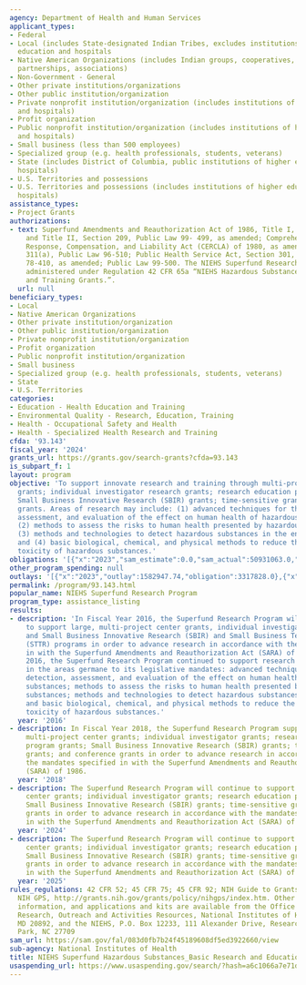 ```yaml
---
agency: Department of Health and Human Services
applicant_types:
- Federal
- Local (includes State-designated Indian Tribes, excludes institutions of higher
  education and hospitals
- Native American Organizations (includes Indian groups, cooperatives, corporations,
  partnerships, associations)
- Non-Government - General
- Other private institutions/organizations
- Other public institution/organization
- Private nonprofit institution/organization (includes institutions of higher education
  and hospitals)
- Profit organization
- Public nonprofit institution/organization (includes institutions of higher education
  and hospitals)
- Small business (less than 500 employees)
- Specialized group (e.g. health professionals, students, veterans)
- State (includes District of Columbia, public institutions of higher education and
  hospitals)
- U.S. Territories and possessions
- U.S. Territories and possessions (includes institutions of higher education and
  hospitals)
assistance_types:
- Project Grants
authorizations:
- text: Superfund Amendments and Reauthorization Act of 1986, Title I, Section III,
    and Title II, Section 209, Public Law 99- 499, as amended; Comprehensive Environmental
    Response, Compensation, and Liability Act (CERCLA) of 1980, as amended, Section
    311(a), Public Law 96-510; Public Health Service Act, Section 301, Public Law
    78-410, as amended; Public Law 99-500. The NIEHS Superfund Research Program is
    administered under Regulation 42 CFR 65a “NIEHS Hazardous Substances Basic Research
    and Training Grants.”.
  url: null
beneficiary_types:
- Local
- Native American Organizations
- Other private institution/organization
- Other public institution/organization
- Private nonprofit institution/organization
- Profit organization
- Public nonprofit institution/organization
- Small business
- Specialized group (e.g. health professionals, students, veterans)
- State
- U.S. Territories
categories:
- Education - Health Education and Training
- Environmental Quality - Research, Education, Training
- Health - Occupational Safety and Health
- Health - Specialized Health Research and Training
cfda: '93.143'
fiscal_year: '2024'
grants_url: https://grants.gov/search-grants?cfda=93.143
is_subpart_f: 1
layout: program
objective: 'To support innovate research and training through multi-project, interdisciplinary
  grants; individual investigator research grants; research education program grants;
  Small Business Innovative Research (SBIR) grants; time-sensitive grants; and conference
  grants. Areas of research may include: (1) advanced techniques for the detection,
  assessment, and evaluation of the effect on human health of hazardous substances;
  (2) methods to assess the risks to human health presented by hazardous substances;
  (3) methods and technologies to detect hazardous substances in the environment;
  and (4) basic biological, chemical, and physical methods to reduce the amount and
  toxicity of hazardous substances.'
obligations: '[{"x":"2023","sam_estimate":0.0,"sam_actual":50931063.0,"usa_spending_actual":51085292.6},{"x":"2024","sam_estimate":0.0,"sam_actual":48775723.0,"usa_spending_actual":48694968.54},{"x":"2025","sam_estimate":0.0,"sam_actual":50944274.0,"usa_spending_actual":1323641.0}]'
other_program_spending: null
outlays: '[{"x":"2023","outlay":1582947.74,"obligation":3317828.0},{"x":"2024","outlay":291840.93,"obligation":2011644.0},{"x":"2025","outlay":0.0,"obligation":511412.0}]'
permalink: /program/93.143.html
popular_name: NIEHS Superfund Research Program
program_type: assistance_listing
results:
- description: 'In Fiscal Year 2016, the Superfund Research Program will continue
    to support large, multi-project center grants, individual investigator grants
    and Small Business Innovative Research (SBIR) and Small Business Technology Transfer
    (STTR) programs in order to advance research in accordance with the mandates specified
    in with the Superfund Amendments and Reauthorization Act (SARA) of 1986. In FY
    2016, the Superfund Research Program continued to support research and make advances
    in the areas germane to its legislative mandates: advanced techniques for the
    detection, assessment, and evaluation of the effect on human health of hazardous
    substances; methods to assess the risks to human health presented by hazardous
    substances; methods and technologies to detect hazardous substances in the environment;
    and basic biological, chemical, and physical methods to reduce the amount and
    toxicity of hazardous substances.'
  year: '2016'
- description: In Fiscal Year 2018, the Superfund Research Program supported large,
    multi-project center grants; individual investigator grants; research education
    program grants; Small Business Innovative Research (SBIR) grants; time-sensitive
    grants; and conference grants in order to advance research in accordance with
    the mandates specified in with the Superfund Amendments and Reauthorization Act
    (SARA) of 1986.
  year: '2018'
- description: The Superfund Research Program will continue to support large, multi-project
    center grants; individual investigator grants; research education program grants;
    Small Business Innovative Research (SBIR) grants; time-sensitive grants; and conference
    grants in order to advance research in accordance with the mandates specified
    in with the Superfund Amendments and Reauthorization Act (SARA) of 1986.
  year: '2024'
- description: The Superfund Research Program will continue to support large, multi-project
    center grants; individual investigator grants; research education program grants;
    Small Business Innovative Research (SBIR) grants; time-sensitive grants; and conference
    grants in order to advance research in accordance with the mandates specified
    in with the Superfund Amendments and Reauthorization Act (SARA) of 1986.
  year: '2025'
rules_regulations: 42 CFR 52; 45 CFR 75; 45 CFR 92; NIH Guide to Grants and Contracts;
  NIH GPS, http://grants.nih.gov/grants/policy/nihgps/index.htm. Other publications,
  information, and applications and kits are available from the Office of Extramural
  Research, Outreach and Activities Resources, National Institutes of Health, Bethesda,
  MD 20892, and the NIEHS, P.O. Box 12233, 111 Alexander Drive, Research Triangle
  Park, NC 27709
sam_url: https://sam.gov/fal/083d0fb7b24f45189608df5ed3922660/view
sub-agency: National Institutes of Health
title: NIEHS Superfund Hazardous Substances_Basic Research and Education
usaspending_url: https://www.usaspending.gov/search/?hash=a6c1066a7e71d1dc735286658d8f8e95
---
```

